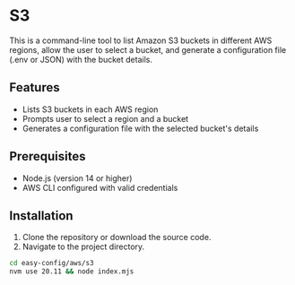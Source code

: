# S3 

This is a command-line tool to list Amazon S3 buckets in different AWS regions, allow the user to select a bucket, and generate a configuration file (.env or JSON) with the bucket details.

## Features

- Lists S3 buckets in each AWS region
- Prompts user to select a region and a bucket
- Generates a configuration file with the selected bucket's details

## Prerequisites

- Node.js (version 14 or higher)
- AWS CLI configured with valid credentials

## Installation

1. Clone the repository or download the source code.
2. Navigate to the project directory.

```sh
cd easy-config/aws/s3
nvm use 20.11 && node index.mjs

